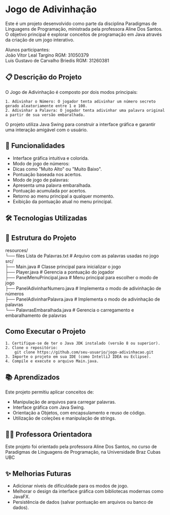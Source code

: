 
# Jogo de Adivinhação

Este é um projeto desenvolvido como parte da disciplina Paradigmas de Linguagens de Programação, ministrada pela professora Aline Dos Santos. O objetivo principal é explorar conceitos de programação em Java através da criação de um jogo interativo.  

Alunos participantes:  
João Vitor Leal Targino RGM: 31050379  
Luis Gustavo de Carvalho Briedis RGM: 31260381


## 📋 Descrição do Projeto


O Jogo de Adivinhação é composto por dois modos principais:

    1. Adivinhar o Número: O jogador tenta adivinhar um número secreto gerado aleatoriamente entre 1 e 100.
    2. Adivinhar a Palavra: O jogador tenta adivinhar uma palavra original a partir de sua versão embaralhada.
O projeto utiliza Java Swing para construir a interface gráfica e garantir uma interação amigável com o usuário.





## 🚀 Funcionalidades

- Interface gráfica intuitiva e colorida.
- Modo de jogo de números:
- Dicas como "Muito Alto" ou "Muito Baixo".
- Pontuação baseada nos acertos.
- Modo de jogo de palavras:
- Apresenta uma palavra embaralhada.
- Pontuação acumulada por acertos.
- Retorno ao menu principal a qualquer momento.
- Exibição da pontuação atual no menu principal.


## 🛠️ Tecnologias Utilizadas

## 📂 Estrutura do Projeto

resources/  
└── files Lista de Palavras.txt # Arquivo com as palavras usadas no jogo  
src/  
├── Main.java                   # Classe principal para inicializar o jogo  
├── Player.java                 # Gerencia a pontuação do jogador  
├── PanelMenuPrincipal.java     # Menu principal para escolher o modo de jogo  
├── PanelAdivinharNumero.java   # Implementa o modo de adivinhação de números  
├── PanelAdivinharPalavra.java  # Implementa o modo de adivinhação de palavras  
└── PalavrasEmbaralhada.java    # Gerencia o carregamento e embaralhamento de palavras
 

## Como Executar o Projeto

    1. Certifique-se de ter o Java JDK instalado (versão 8 ou superior).
    2. Clone o repositório:
        git clone https://github.com/seu-usuario/jogo-adivinhacao.git
    3. Importe o projeto em sua IDE (como IntelliJ IDEA ou Eclipse).
    4. Compile e execute o arquivo Main.java.
    
## 📚 Aprendizados

Este projeto permitiu aplicar conceitos de:

- Manipulação de arquivos para carregar palavras.
- Interface gráfica com Java Swing.
- Orientação a Objetos, com encapsulamento e reuso de código.
- Utilização de coleções e manipulação de strings.

## 👩‍🏫 Professora Orientadora

Este projeto foi orientado pela professora Aline Dos Santos, no curso de Paradigmas de Linguagens de Programação, na Universidade Braz Cubas UBC
## ✨ Melhorias Futuras

- Adicionar níveis de dificuldade para os modos de jogo.
- Melhorar o design da interface gráfica com bibliotecas modernas como JavaFX.
- Persistência de dados (salvar pontuação em arquivos ou banco de dados).

